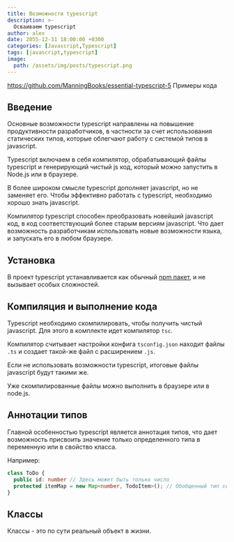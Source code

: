```yaml
---
title: Возможности typescript
description: >-
  Осваиваем typescript
author: alex
date: 2055-12-31 18:00:00 +0300
categories: [Javascript,Typescript]
tags: [javascript,typescript]
image:
  path: /assets/img/posts/typescript.png
---
```


https://github.com/ManningBooks/essential-typescript-5 Примеры кода

## Введение

Основные возможности typescript направлены на повышение продуктивности разработчиков, в частности за счет 
использования статических типов, которые облегчают работу с системой типов в javascript.

Typescript включаем в себя компилятор, обрабатывающий файлы typescript и генерирующий чистый js код, который
можно запустить в Node.js или в браузере.

В более широком смысле typescript дополняет javascript, но не заменяет его. Чтобы эффективно работать с typescript, 
необходимо хорошо знать javascript.

Компилятор typescript способен преобразовать новейший javascript код, в код соответствующий более старым версиям javascript.
Что дает возможность разработчикам использовать новые возможности языка, и запускать его в любом браузере.

## Установка

В проект typescript устанавливается как обычный [npm пакет](https://www.npmjs.com/package/typescript), и не вызывает особых сложностей.
 
## Компиляция и выполнение кода

Typescript необходимо скомпилировать, чтобы получить чистый javascript. Для этого в комплекте идет компилятор `tsc`.

Компилятор считывает настройки конфига `tsconfig.json` находит файлы `.ts` и создает такой-же файл с расширением `.js`.

Если не использовать возможности typescript, итоговые файлы javascript будут такими же.

Уже скомпилированные файлы можно выполнить в браузере или в node.js.

## Аннотации типов

Главной особенностью typescript является аннотация типов, что дает возможность присвоить значение только определенного типа в переменную или в свойство класса.
 
Например:

```typescript
class ToDo {
  public id: number // Здесь может быть только число
  protected itemMap = new Map<number, TodoItem>(); // Обобщенный тип состоящий из двух элементов
}
````

## Классы

Классы - это по сути реальный объект в жизни.


